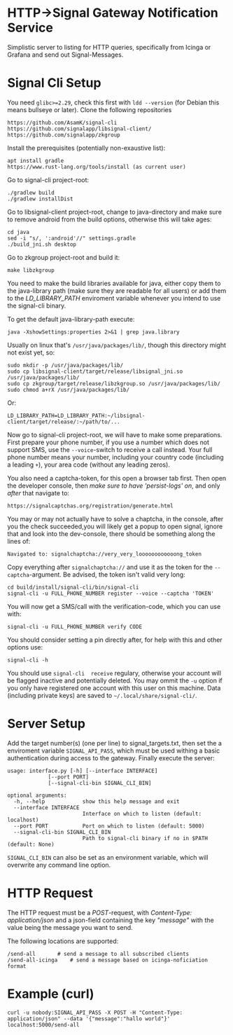 # HTTP->Signal Gateway Notification Service
Simplistic server to listing for HTTP queries, specifically from Icinga or Grafana and send out Signal-Messages.

# Signal Cli Setup
You need `glibc>=2.29`, check this first with `ldd --version` (for Debian this means bullseye or later).
Clone the following repositories

	https://github.com/AsamK/signal-cli
	https://github.com/signalapp/libsignal-client/
	https://github.com/signalapp/zkgroup

Install the prerequisites (potentially non-exaustive list):

	apt install gradle
	https://www.rust-lang.org/tools/install (as current user)

Go to signal-cli project-root:

	./gradlew build
	./gradlew installDist

Go to libsignal-client project-root, change to java-directory and make sure to remove android from the build options, otherwise this will take ages:

	cd java
	sed -i "s/, ':android'//" settings.gradle 
	./build_jni.sh desktop

Go to zkgroup project-root and build it:

	make libzkgroup

You need to make the build libraries available for java, either copy them to the java-library path (make sure they are readable for all users) or add them to the *LD\_LIBRARY\_PATH* enviroment variable whenever you intend to use the signal-cli binary.

To get the default java-library-path execute:

	java -XshowSettings:properties 2>&1 | grep java.library

Usually on linux that's `/usr/java/packages/lib/`, though this directory might not exist yet, so:

	sudo mkdir -p /usr/java/packages/lib/
	sudo cp libsignal-client/target/release/libsignal_jni.so /usr/java/packages/lib/
	sudo cp zkgroup/target/release/libzkgroup.so /usr/java/packages/lib/
	sudo chmod a+rX /usr/java/packages/lib/

Or:

	LD_LIBRARY_PATH=LD_LIBRARY_PATH:~/libsignal-client/target/release/:~/path/to/...

Now go to signal-cli project-root, we will have to make some preparations. First prepare your phone number, if you use a number which does not support SMS, use the `--voice`-switch to receive a call instead. Your full phone number means your number, including your country code (including a leading `+`), your area code (without any leading zeros).

You also need a captcha-token, for this open a browser tab first. Then open the developer console, then *make sure to have 'persist-logs' on*, and only *after* that navigate to:

	https://signalcaptchas.org/registration/generate.html

You may or may not actually have to solve a chaptcha, in the console, after you the check succeeded,you will likely get a popup to open signal, ignore that and look into the dev-console, there should be something along the lines of:

	Navigated to: signalchaptcha://very_very_loooooooooooong_token

Copy everything after `signalchaptcha://` and use it as the token for the `--captcha`-argument. Be advised, the token isn't valid very long:

	cd build/install/signal-cli/bin/signal-cli
	signal-cli -u FULL_PHONE_NUMBER register --voice --captcha 'TOKEN'

You will now get a SMS/call with the verification-code, which you can use with:

	signal-cli -u FULL_PHONE_NUMBER verify CODE

You should consider setting a pin directly after, for help with this and other options use:

	signal-cli -h

You should use `signal-cli  receive` regulary, otherwise your account will be flagged inactive and potentially deleted. You may ommit the `-u` option if you only have registered one account with this user on this machine. Data (including private keys) are saved to `~/.local/share/signal-cli/`.

# Server Setup  
Add the target number(s) (one per line) to signal\_targets.txt, then set the a enviroment variable `SIGNAL_API_PASS`, which must be used withing a basic authentication during access to the gateway. Finally execute the server:


	usage: interface.py [-h] [--interface INTERFACE] 
				 [--port PORT]
				 [--signal-cli-bin SIGNAL_CLI_BIN]
	
	optional arguments:
	  -h, --help            show this help message and exit
	  --interface INTERFACE
	                        Interface on which to listen (default: localhost)
	  --port PORT           Port on which to listen (default: 5000)
	  --signal-cli-bin SIGNAL_CLI_BIN
	                        Path to signal-cli binary if no in $PATH (default: None)

`SIGNAL_CLI_BIN` can also be set as an environment variable, which will overwrite any command line option.

# HTTP Request
The HTTP request must be a *POST*-request, with *Content-Type: application/json* and a json-field containing the key *"message"* with the value being the message you want to send.

The following locations are supported:

    /send-all   	# send a message to all subscribed clients
    /send-all-icinga 	# send a message based on icinga-noficiation format

# Example (curl)

    curl -u nobody:SIGNAL_API_PASS -X POST -H "Content-Type: application/json" --data '{"message":"hallo world"}' localhost:5000/send-all


